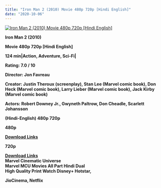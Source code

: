 ```yaml
---
title: "Iron Man 2 (2010) Movie 480p 720p [Hindi English]"
date: "2020-10-06"
---
```


[![Iron Man 2 (2010) Movie 480p 720p [Hindi English]](https://1.bp.blogspot.com/-e908QvAQJRA/XyK9CpPwsAI/AAAAAAAAEJw/cuGB0yTyob8koB9ZNGQ3fHwD9zY2s-H-QCLcBGAsYHQ/s1600/ironman2.webp "Iron Man 2 (2010) Movie 480p 720p [Hindi English]")](https://1.bp.blogspot.com/-e908QvAQJRA/XyK9CpPwsAI/AAAAAAAAEJw/cuGB0yTyob8koB9ZNGQ3fHwD9zY2s-H-QCLcBGAsYHQ/s1600/ironman2.webp)

**Iron Man 2 (2010)**

**Movie 480p 720p \[Hindi English\]**

**124 min|Action, Adventure, Sci-Fi|**

**Rating: 7.0 / 10** 

**Director: Jon Favreau**

**Creator: Justin Theroux (screenplay), Stan Lee (Marvel comic book), Don Heck (Marvel comic book), Larry Lieber (Marvel comic book), Jack Kirby (Marvel comic book)**

**Actors: Robert Downey Jr., Gwyneth Paltrow, Don Cheadle, Scarlett Johansson**

 **(Hindi-English) 480p 720p** 

**480p**

**[Download Links](http://www.veryfasturl.xyz/693)**

**720p**

**[Download Links](http://www.veryfasturl.xyz/694)**  
**Marvel Cinematic Universe**   
**Marvel MCU Movies All Part Hindi Dual**  
**High Quality Print Watch Disney+ Hotstar,**

**JioCinema, Netflix**
